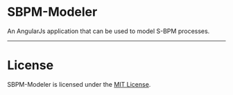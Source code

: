 # SBPM-Modeler

An AngularJs application that can be used to model S-BPM processes.

___

# License

SBPM-Modeler is licensed under the [MIT License](http://gomakethings.com/mit/).
